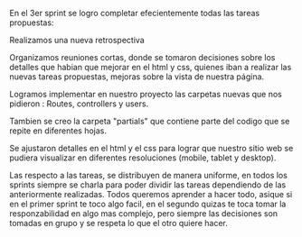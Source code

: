 En el 3er sprint se logro completar efecientemente todas las tareas propuestas:

Realizamos una nueva retrospectiva

Organizamos reuniones cortas, donde se tomaron decisiones sobre los detalles que habian que mejorar en el html y css, quienes iban a realizar las nuevas tareas propuestas, mejoras sobre la vista de nuestra página.

Logramos implementar en nuestro proyecto las carpetas nuevas que nos pidieron : Routes, controllers y users.

Tambien se creo la carpeta "partials" que contiene parte del codigo que se repite en diferentes hojas.

Se ajustaron detalles en el html y el css para lograr que nuestro sitio web se pudiera visualizar en diferentes resoluciones (mobile, tablet y desktop).

Las respecto a las tareas, se distribuyen de manera uniforme, en todos los sprints siempre se charla para poder dividir las tareas dependiendo de las anteriormente realizadas. Todos queremos aprender a hacer todo, asique si en el primer sprint te toco algo facil, en el segundo quizas te toca tomar la responzabilidad en algo mas complejo, pero siempre las decisiones son tomadas en grupo y se respeta lo que el otro quiere hacer.